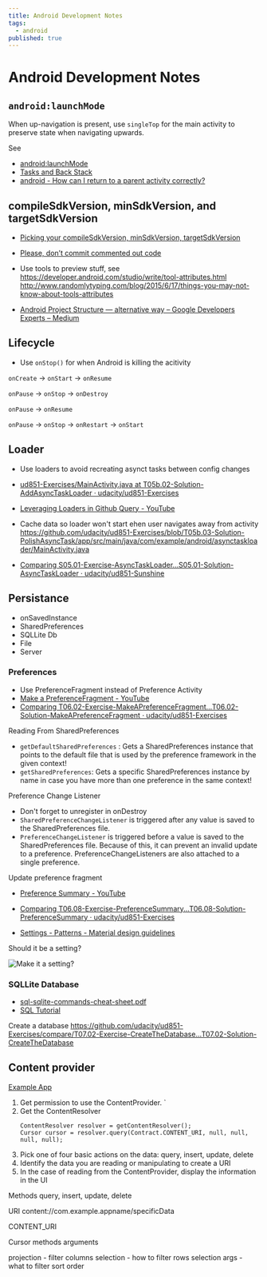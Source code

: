 ```yaml
---
title: Android Development Notes
tags:
  - android
published: true
---
```


# Android Development Notes

## `android:launchMode`

When up-navigation is present, use `singleTop` for the main activity to preserve state when navigating upwards.

See 
* [android:launchMode](https://developer.android.com/guide/topics/manifest/activity-element.html#lmode)
* [Tasks and Back Stack](https://developer.android.com/guide/components/activities/tasks-and-back-stack.html#TaskLaunchModes)
* [android - How can I return to a parent activity correctly?](http://stackoverflow.com/questions/12276027/how-can-i-return-to-a-parent-activity-correctly/15933890#15933890)

## compileSdkVersion, minSdkVersion, and targetSdkVersion

* [Picking your compileSdkVersion, minSdkVersion, targetSdkVersion](https://medium.com/google-developers/picking-your-compilesdkversion-minsdkversion-targetsdkversion-a098a0341ebd#.6xnsu03hg)


* [Please, don’t commit commented out code](https://medium.com/@kentcdodds/please-don-t-commit-commented-out-code-53d0b5b26d5f#.ju4jsavqz)

* Use tools to preview stuff, see https://developer.android.com/studio/write/tool-attributes.html
http://www.randomlytyping.com/blog/2015/6/17/things-you-may-not-know-about-tools-attributes

* [Android Project Structure — alternative way – Google Developers Experts – Medium](https://medium.com/google-developer-experts/android-project-structure-alternative-way-29ce766682f0#.h71ecd3x8)

## Lifecycle

* Use `onStop()` for when Android is killing the acitivity

`onCreate` -> `onStart` -> `onResume`

`onPause` -> `onStop` -> `onDestroy`

`onPause` -> `onResume`

`onPause` -> `onStop` -> `onRestart` -> `onStart` 



## Loader

* Use loaders to avoid recreating asynct tasks between config changes

* [ud851-Exercises/MainActivity.java at T05b.02-Solution-AddAsyncTaskLoader · udacity/ud851-Exercises](https://github.com/udacity/ud851-Exercises/blob/T05b.02-Solution-AddAsyncTaskLoader/app/src/main/java/com/example/android/asynctaskloader/MainActivity.java)
* [Leveraging Loaders in Github Query - YouTube](https://www.youtube.com/watch?v=5o7SN8Z3VWs)

* Cache data so loader won't start ehen user navigates away from activity
https://github.com/udacity/ud851-Exercises/blob/T05b.03-Solution-PolishAsyncTask/app/src/main/java/com/example/android/asynctaskloader/MainActivity.java

* [Comparing S05.01-Exercise-AsyncTaskLoader...S05.01-Solution-AsyncTaskLoader · udacity/ud851-Sunshine](https://github.com/udacity/ud851-Sunshine/compare/S05.01-Exercise-AsyncTaskLoader...S05.01-Solution-AsyncTaskLoader)

## Persistance

* onSavedInstance
* SharedPreferences
* SQLLite Db
* File
* Server

### Preferences

* Use PreferenceFragment instead of Preference Activity
* [Make a PreferenceFragment - YouTube](https://www.youtube.com/watch?v=AFCywvOnM2M)
* [Comparing T06.02-Exercise-MakeAPreferenceFragment...T06.02-Solution-MakeAPreferenceFragment · udacity/ud851-Exercises](https://github.com/udacity/ud851-Exercises/compare/T06.02-Exercise-MakeAPreferenceFragment...T06.02-Solution-MakeAPreferenceFragment)

Reading From SharedPreferences
* `getDefaultSharedPreferences` : Gets a SharedPreferences instance that points to the default file that is used by the preference framework in the given context!
* `getSharedPreferences`: Gets a specific SharedPreferences instance by name in case you have more than one preference in the same context!

Preference Change Listener
* Don't forget to unregister in onDestroy
* `SharedPreferenceChangeListener` is triggered after any value is saved to the SharedPreferences file.
* `PreferenceChangeListener` is triggered before a value is saved to the SharedPreferences file. Because of this, it can prevent an invalid update to a preference. PreferenceChangeListeners are also attached to a single preference.

Update preference fragment
* [Preference Summary - YouTube](https://www.youtube.com/watch?v=cXqgkDC8fNg)
* [Comparing T06.08-Exercise-PreferenceSummary...T06.08-Solution-PreferenceSummary · udacity/ud851-Exercises](https://github.com/udacity/ud851-Exercises/compare/T06.08-Exercise-PreferenceSummary...T06.08-Solution-PreferenceSummary)

* [Settings - Patterns - Material design guidelines](https://material.io/guidelines/patterns/settings.html#settings-placement)

Should it be a setting?

![Make it a setting?](https://d17h27t6h515a5.cloudfront.net/topher/2016/November/582a4eda_screen-shot-2016-11-14-at-3.55.51-pm/screen-shot-2016-11-14-at-3.55.51-pm.png)

### SQLLite Database

* [sql-sqlite-commands-cheat-sheet.pdf](https://d17h27t6h515a5.cloudfront.net/topher/2016/September/57ed880e_sql-sqlite-commands-cheat-sheet/sql-sqlite-commands-cheat-sheet.pdf)
* [SQL Tutorial](http://www.w3schools.com/sql/)

Create a database
https://github.com/udacity/ud851-Exercises/compare/T07.02-Exercise-CreateTheDatabase...T07.02-Solution-CreateTheDatabase

## Content provider

[Example App](https://github.com/udacity/ud851-Exercises/tree/student/Lesson09-ToDo-List/T09.07-Solution-SwipeToDelete)

1. Get permission to use the ContentProvider.
	`<uses-permission android:name="com.example.appname.TERMS_READ" />
2. Get the ContentResolver
	```
    ContentResolver resolver = getContentResolver();
    Cursor cursor = resolver.query(Contract.CONTENT_URI, null, null, null, null);
    ``` 
3. Pick one of four basic actions on the data: query, insert, update, delete
4. Identify the data you are reading or manipulating to create a URI
5. In the case of reading from the ContentProvider, display the information in the UI

Methods
query, insert, update, delete

URI
content://com.example.appname/specificData

CONTENT_URI

Cursor methods arguments

projection - filter columns
selection - how to filter rows
selection args - what to filter
sort order

